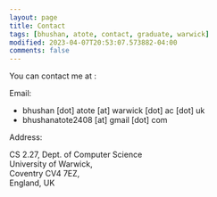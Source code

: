 ```yaml
---
layout: page
title: Contact
tags: [bhushan, atote, contact, graduate, warwick]
modified: 2023-04-07T20:53:07.573882-04:00
comments: false
---
```


You can contact me at :

Email:  

* bhushan [dot] atote [at] warwick [dot] ac [dot] uk
* bhushanatote2408 [at] gmail [dot] com

Address:  

CS 2.27, Dept. of Computer Science<br/>
University of Warwick,<br/>
Coventry CV4 7EZ,<br/> 
England, UK
